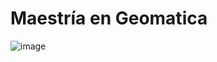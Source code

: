# Maestría en Geomatica

![image](https://github.com/Fernigithub/series_temporales_101/assets/13650586/354f329e-719c-42ee-8148-53480ba71cca)
